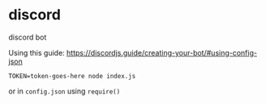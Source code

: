 # discord
discord bot

Using this guide: https://discordjs.guide/creating-your-bot/#using-config-json
```
TOKEN=token-goes-here node index.js
```
or in `config.json` using `require()`